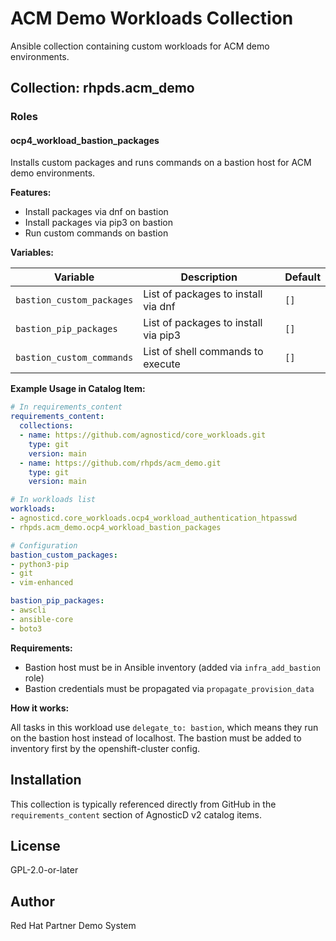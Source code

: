 # ACM Demo Workloads Collection

Ansible collection containing custom workloads for ACM demo environments.

## Collection: rhpds.acm_demo

### Roles

#### ocp4_workload_bastion_packages

Installs custom packages and runs commands on a bastion host for ACM demo environments.

**Features:**
- Install packages via dnf on bastion
- Install packages via pip3 on bastion
- Run custom commands on bastion

**Variables:**

| Variable | Description | Default |
|----------|-------------|---------|
| `bastion_custom_packages` | List of packages to install via dnf | `[]` |
| `bastion_pip_packages` | List of packages to install via pip3 | `[]` |
| `bastion_custom_commands` | List of shell commands to execute | `[]` |

**Example Usage in Catalog Item:**

```yaml
# In requirements_content
requirements_content:
  collections:
  - name: https://github.com/agnosticd/core_workloads.git
    type: git
    version: main
  - name: https://github.com/rhpds/acm_demo.git
    type: git
    version: main

# In workloads list
workloads:
- agnosticd.core_workloads.ocp4_workload_authentication_htpasswd
- rhpds.acm_demo.ocp4_workload_bastion_packages

# Configuration
bastion_custom_packages:
- python3-pip
- git
- vim-enhanced

bastion_pip_packages:
- awscli
- ansible-core
- boto3
```

**Requirements:**

- Bastion host must be in Ansible inventory (added via `infra_add_bastion` role)
- Bastion credentials must be propagated via `propagate_provision_data`

**How it works:**

All tasks in this workload use `delegate_to: bastion`, which means they run on the bastion host instead of localhost. The bastion must be added to inventory first by the openshift-cluster config.

## Installation

This collection is typically referenced directly from GitHub in the `requirements_content` section of AgnosticD v2 catalog items.

## License

GPL-2.0-or-later

## Author

Red Hat Partner Demo System
